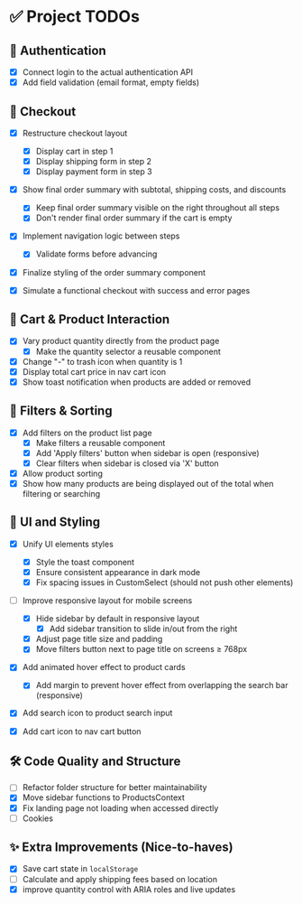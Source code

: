 # ✅ Project TODOs

## 🔐 Authentication
- [x] Connect login to the actual authentication API  
- [x] Add field validation (email format, empty fields)  

## 🛒 Checkout
- [x] Restructure checkout layout  
  - [x] Display cart in step 1  
  - [x] Display shipping form in step 2  
  - [x] Display payment form in step 3  
- [x] Show final order summary with subtotal, shipping costs, and discounts  
  - [x] Keep final order summary visible on the right throughout all steps  
  - [x] Don't render final order summary if the cart is empty 
- [x] Implement navigation logic between steps  
  - [x] Validate forms before advancing  
- [x] Finalize styling of the order summary component  
- [x] Simulate a functional checkout with success and error pages  


## 🛒 Cart & Product Interaction
- [x] Vary product quantity directly from the product page  
  - [x] Make the quantity selector a reusable component  
- [x] Change "-" to trash icon when quantity is 1  
- [x] Display total cart price in nav cart icon  
- [x] Show toast notification when products are added or removed  

## 🧩 Filters & Sorting
- [x] Add filters on the product list page  
  - [x] Make filters a reusable component 
  - [x] Add 'Apply filters' button when sidebar is open (responsive)
  - [x] Clear filters when sidebar is closed via 'X' button  
- [x] Allow product sorting  
- [x] Show how many products are being displayed out of the total when filtering or searching  

## 🎨 UI and Styling
- [x] Unify UI elements styles
  - [x] Style the toast component  
  - [x] Ensure consistent appearance in dark mode
  - [x] Fix spacing issues in CustomSelect (should not push other elements)  
- [ ] Improve responsive layout for mobile screens
  - [x] Hide sidebar by default in responsive layout
    - [x] Add sidebar transition to slide in/out from the right
  - [x] Adjust page title size and padding 
  - [x] Move filters button next to page title on screens ≥ 768px 
- [x] Add animated hover effect to product cards  
  - [x] Add margin to prevent hover effect from overlapping the search bar (responsive)
- [x] Add search icon to product search input  
- [x] Add cart icon to nav cart button  


## 🛠️ Code Quality and Structure
- [ ] Refactor folder structure for better maintainability  
- [x] Move sidebar functions to ProductsContext 
- [x] Fix landing page not loading when accessed directly
- [ ] Cookies

## ✨ Extra Improvements (Nice-to-haves)
- [x] Save cart state in `localStorage`  
- [ ] Calculate and apply shipping fees based on location
- [x] improve quantity control with ARIA roles and live updates
